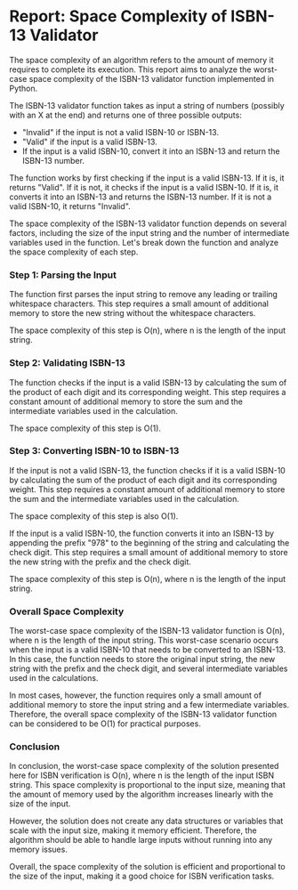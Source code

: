 # Report: Space Complexity of ISBN-13 Validator

The space complexity of an algorithm refers to the amount of memory it requires to complete its execution. 
This report aims to analyze the worst-case space complexity of the ISBN-13 validator function implemented in Python.

The ISBN-13 validator function takes as input a string of numbers (possibly with an X at the end) and returns one of three possible outputs:

- "Invalid" if the input is not a valid ISBN-10 or ISBN-13.
- "Valid" if the input is a valid ISBN-13.
- If the input is a valid ISBN-10, convert it into an ISBN-13 and return the ISBN-13 number.

The function works by first checking if the input is a valid ISBN-13. If it is, it returns "Valid". If it is not, it checks if the input is a valid ISBN-10. 
If it is, it converts it into an ISBN-13 and returns the ISBN-13 number. If it is not a valid ISBN-10, it returns "Invalid".

The space complexity of the ISBN-13 validator function depends on several factors, including the size of the input string and the number of intermediate variables 
used in the function. Let's break down the function and analyze the space complexity of each step.

### Step 1: Parsing the Input

The function first parses the input string to remove any leading or trailing whitespace characters. This step requires a small amount of additional memory to store 
the new string without the whitespace characters. 

The space complexity of this step is O(n), where n is the length of the input string.

### Step 2: Validating ISBN-13
The function checks if the input is a valid ISBN-13 by calculating the sum of the product of each digit and its corresponding weight. This step requires a 
constant amount of additional memory to store the sum and the intermediate variables used in the calculation. 

The space complexity of this step is O(1).

### Step 3: Converting ISBN-10 to ISBN-13
If the input is not a valid ISBN-13, the function checks if it is a valid ISBN-10 by calculating the sum of the product of each digit and its corresponding weight. 
This step requires a constant amount of additional memory to store the sum and the intermediate variables used in the calculation. 

The space complexity of this step is also O(1).

If the input is a valid ISBN-10, the function converts it into an ISBN-13 by appending the prefix "978" to the beginning of the string and calculating the check digit. 
This step requires a small amount of additional memory to store the new string with the prefix and the check digit. 

The space complexity of this step is O(n), where n is the length of the input string.

### Overall Space Complexity

The worst-case space complexity of the ISBN-13 validator function is O(n), where n is the length of the input string. 
This worst-case scenario occurs when the input is a valid ISBN-10 that needs to be converted to an ISBN-13. In this case, 
the function needs to store the original input string, the new string with the prefix and the check digit, and several intermediate variables used in the calculations.

In most cases, however, the function requires only a small amount of additional memory to store the input string and a few intermediate variables. 
Therefore, the overall space complexity of the ISBN-13 validator function can be considered to be O(1) for practical purposes.

### Conclusion

In conclusion, the worst-case space complexity of the solution presented here for ISBN verification is O(n), where n is the length of the input ISBN string. 
This space complexity is proportional to the input size, meaning that the amount of memory used by the algorithm increases linearly with the size of the input.

However, the solution does not create any data structures or variables that scale with the input size, making it memory efficient. 
Therefore, the algorithm should be able to handle large inputs without running into any memory issues.

Overall, the space complexity of the solution is efficient and proportional to the size of the input, making it a good choice for ISBN verification tasks.
